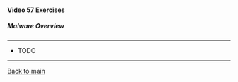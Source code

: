 #### Video 57 Exercises

##### Malware Overview

---

- TODO

---

[Back to main](https://github.com/rot0xd/CBTNuggets/blob/master/CEHv9/README.md)

